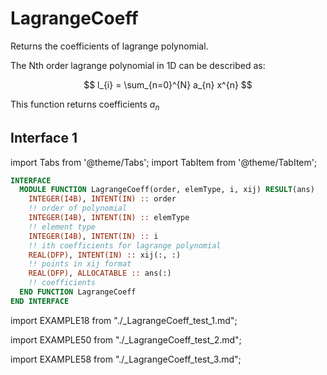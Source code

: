 # LagrangeCoeff

Returns the coefficients of lagrange polynomial.

The Nth order lagrange polynomial in 1D can be described as:

$$
l_{i} = \sum_{n=0}^{N} a_{n} x^{n}
$$

This function returns coefficients $a_{n}$

## Interface 1

import Tabs from '@theme/Tabs';
import TabItem from '@theme/TabItem';

<Tabs>
<TabItem value="interface" label="܀ Interface" default>

```fortran
INTERFACE
  MODULE FUNCTION LagrangeCoeff(order, elemType, i, xij) RESULT(ans)
    INTEGER(I4B), INTENT(IN) :: order
    !! order of polynomial
    INTEGER(I4B), INTENT(IN) :: elemType
    !! element type
    INTEGER(I4B), INTENT(IN) :: i
    !! ith coefficients for lagrange polynomial
    REAL(DFP), INTENT(IN) :: xij(:, :)
    !! points in xij format
    REAL(DFP), ALLOCATABLE :: ans(:)
    !! coefficients
  END FUNCTION LagrangeCoeff
END INTERFACE
```

</TabItem>

<TabItem value="example" label="️܀ See example">

import EXAMPLE18 from "./_LagrangeCoeff_test_1.md";

<EXAMPLE18 />

</TabItem>

<TabItem value="example2" label="Example 2">

import EXAMPLE50 from "./_LagrangeCoeff_test_2.md";

<EXAMPLE50 />

</TabItem>

<TabItem value="example3" label="Example 3">

import EXAMPLE58 from "./_LagrangeCoeff_test_3.md";

<EXAMPLE58 />

</TabItem>

<TabItem value="close" label="↢ ">

</TabItem>
</Tabs>
